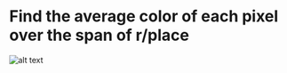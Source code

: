 # Find the average color of each pixel over the span of r/place
![alt text](https://github.com/rwbakerUMASS/r-place/blob/main/Color%20Mix/color_mix.png)
